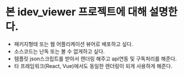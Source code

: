 # 본 idev_viewer 프로젝트에 대해 설명한다. 
 - 패키지형태 또는 웹 어플리케이션 뷰어로 배포하고 싶다.
 - 소스코드는 난독 또는 볼 수 없게하고 싶다. 
 - 템플릿 json스크립트를 받아서 렌더링 해주고 api연동 및 구독처리를 해준다.
 - 타 프레임워크(React, Vue)에서도 동일한 렌더링이 되게 사용하게 해준다.

